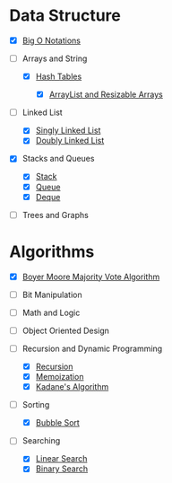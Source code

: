 # Data Structure

- [x] [Big O Notations](Big-O-Notations.py)

- [ ] Arrays and String

  - [x] [Hash Tables](HashTable.py)

    - [x] [ArrayList and Resizable Arrays](Dynamic-Array-Implementation.py)

- [ ] Linked List

    - [x] [Singly Linked List](SinglyLinkedList.py)
    - [x] [Doubly Linked List](DoublyLinkedList.py) 

- [x] Stacks and Queues

    - [x] [Stack](Stack.py)
    - [x] [Queue](Queue.py)
    - [x] [Deque](Deque.py)

- [ ] Trees and Graphs

# Algorithms

  - [x] [Boyer Moore Majority Vote Algorithm](BoyerMooreVoting.py)

  - [ ] Bit Manipulation

  - [ ] Math and Logic

  - [ ] Object Oriented Design

  - [ ] Recursion and Dynamic Programming

    - [x] [Recursion](Recursion.py)
    - [x] [Memoization](Memoization.py)
    - [x] [Kadane's Algorithm](Kadane's-Algorithm.py)

  - [ ] Sorting

    - [x] [Bubble Sort](BubbleSort.py)

  - [ ] Searching

    - [x] [Linear Search](LinearSearch.py)
    - [x] [Binary Search](BinarySearch.py)